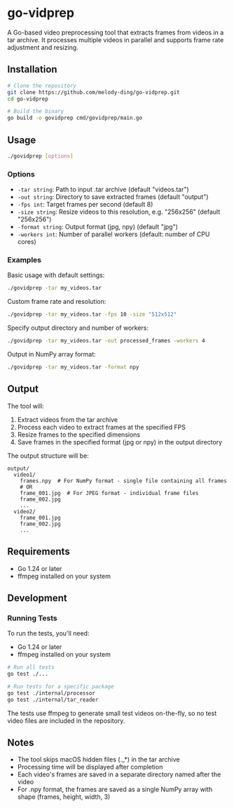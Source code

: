 # go-vidprep

A Go-based video preprocessing tool that extracts frames from videos in a tar archive. It processes multiple videos in parallel and supports frame rate adjustment and resizing.

## Installation

```bash
# Clone the repository
git clone https://github.com/melody-ding/go-vidprep.git
cd go-vidprep

# Build the binary
go build -o govidprep cmd/govidprep/main.go
```

## Usage

```bash
./govidprep [options]
```

### Options

- `-tar string`: Path to input .tar archive (default "videos.tar")
- `-out string`: Directory to save extracted frames (default "output")
- `-fps int`: Target frames per second (default 8)
- `-size string`: Resize videos to this resolution, e.g. "256x256" (default "256x256")
- `-format string`: Output format (jpg, npy) (default "jpg")
- `-workers int`: Number of parallel workers (default: number of CPU cores)

### Examples

Basic usage with default settings:
```bash
./govidprep -tar my_videos.tar
```

Custom frame rate and resolution:
```bash
./govidprep -tar my_videos.tar -fps 10 -size "512x512"
```

Specify output directory and number of workers:
```bash
./govidprep -tar my_videos.tar -out processed_frames -workers 4
```

Output in NumPy array format:
```bash
./govidprep -tar my_videos.tar -format npy
```

## Output

The tool will:
1. Extract videos from the tar archive
2. Process each video to extract frames at the specified FPS
3. Resize frames to the specified dimensions
4. Save frames in the specified format (jpg or npy) in the output directory

The output structure will be:
```
output/
  video1/
    frames.npy  # For NumPy format - single file containing all frames
    # OR
    frame_001.jpg  # For JPEG format - individual frame files
    frame_002.jpg
    ...
  video2/
    frame_001.jpg
    frame_002.jpg
    ...
```

## Requirements

- Go 1.24 or later
- ffmpeg installed on your system

## Development

### Running Tests

To run the tests, you'll need:
- Go 1.24 or later
- ffmpeg installed on your system

```bash
# Run all tests
go test ./...

# Run tests for a specific package
go test ./internal/processor
go test ./internal/tar_reader
```

The tests use ffmpeg to generate small test videos on-the-fly, so no test video files are included in the repository.

## Notes

- The tool skips macOS hidden files (._*) in the tar archive
- Processing time will be displayed after completion
- Each video's frames are saved in a separate directory named after the video
- For .npy format, the frames are saved as a single NumPy array with shape (frames, height, width, 3)
